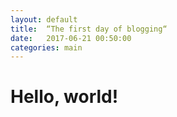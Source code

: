 ```yaml
---
layout: default
title:  “The first day of blogging“
date:   2017-06-21 00:50:00
categories: main
---
```


# Hello, world!
